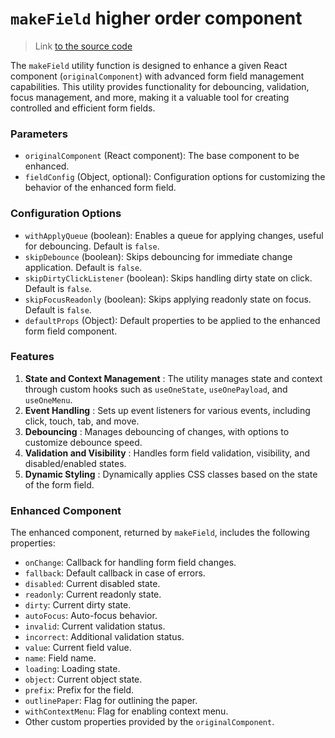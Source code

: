 # `makeField` higher order component

> Link [to the source code](../../src/components/One/components/makeField/)

The `makeField` utility function is designed to enhance a given React component (`originalComponent`) with advanced form field management capabilities. This utility provides functionality for debouncing, validation, focus management, and more, making it a valuable tool for creating controlled and efficient form fields.

### Parameters

- `originalComponent` (React component): The base component to be enhanced. 
- `fieldConfig` (Object, optional): Configuration options for customizing the behavior of the enhanced form field.

### Configuration Options 

- `withApplyQueue` (boolean): Enables a queue for applying changes, useful for debouncing. Default is `false`. 
- `skipDebounce` (boolean): Skips debouncing for immediate change application. Default is `false`. 
- `skipDirtyClickListener` (boolean): Skips handling dirty state on click. Default is `false`. 
- `skipFocusReadonly` (boolean): Skips applying readonly state on focus. Default is `false`. 
- `defaultProps` (Object): Default properties to be applied to the enhanced form field component.

### Features 

1. **State and Context Management** : The utility manages state and context through custom hooks such as `useOneState`, `useOnePayload`, and `useOneMenu`. 
2. **Event Handling** : Sets up event listeners for various events, including click, touch, tab, and move. 
3. **Debouncing** : Manages debouncing of changes, with options to customize debounce speed. 
4. **Validation and Visibility** : Handles form field validation, visibility, and disabled/enabled states. 
5. **Dynamic Styling** : Dynamically applies CSS classes based on the state of the form field.

### Enhanced Component

The enhanced component, returned by `makeField`, includes the following properties: 
- `onChange`: Callback for handling form field changes. 
- `fallback`: Default callback in case of errors. 
- `disabled`: Current disabled state. 
- `readonly`: Current readonly state. 
- `dirty`: Current dirty state. 
- `autoFocus`: Auto-focus behavior. 
- `invalid`: Current validation status. 
- `incorrect`: Additional validation status. 
- `value`: Current field value. 
- `name`: Field name. 
- `loading`: Loading state. 
- `object`: Current object state. 
- `prefix`: Prefix for the field. 
- `outlinePaper`: Flag for outlining the paper. 
- `withContextMenu`: Flag for enabling context menu. 
- Other custom properties provided by the `originalComponent`.
